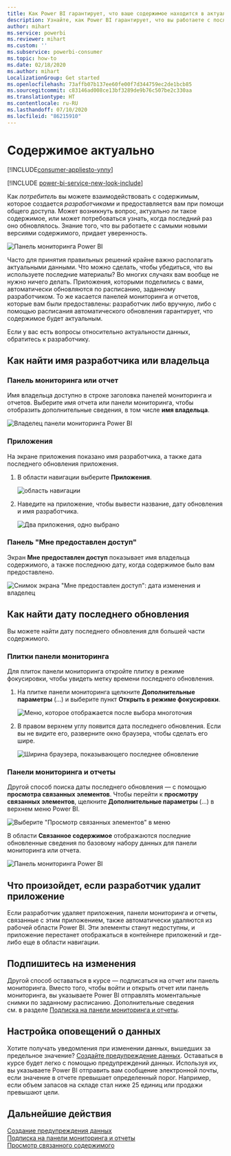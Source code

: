 ```yaml
---
title: Как Power BI гарантирует, что ваше содержимое находится в актуальном состоянии
description: Узнайте, как Power BI гарантирует, что вы работаете с последней версией данных, отчетов, панели мониторинга и приложения.
author: mihart
ms.service: powerbi
ms.reviewer: mihart
ms.custom: ''
ms.subservice: powerbi-consumer
ms.topic: how-to
ms.date: 02/18/2020
ms.author: mihart
LocalizationGroup: Get started
ms.openlocfilehash: 73affb07b137ee60fe00f7d344759ec2de1bcb85
ms.sourcegitcommit: c83146ad008ce13bf3289de9b76c507be2c330aa
ms.translationtype: HT
ms.contentlocale: ru-RU
ms.lasthandoff: 07/10/2020
ms.locfileid: "86215910"
---
```

# <a name="your-content-is-up-to-date"></a>Содержимое актуально

[!INCLUDE[consumer-appliesto-ynny](../includes/consumer-appliesto-ynny.md)]

[!INCLUDE [power-bi-service-new-look-include](../includes/power-bi-service-new-look-include.md)]

Как *потребитель* вы можете взаимодействовать с содержимым, которое создается *разработчиками* и предоставляется вам при помощи общего доступа. Может возникнуть вопрос, актуально ли такое содержимое, или может потребоваться узнать, когда последний раз оно обновлялось. Знание того, что вы работаете с самыми новыми версиями содержимого, придает уверенность.  
 
![Панель мониторинга Power BI](media/end-user-fresh/power-bi-dashboards.png)


Часто для принятия правильных решений крайне важно располагать актуальными данными. Что можно сделать, чтобы убедиться, что вы используете последние материалы? Во многих случаях вам вообще не нужно ничего делать. Приложения, которыми поделились с вами, автоматически обновляются по расписанию, заданному разработчиком. То же касается панелей мониторинга и отчетов, которые вам были предоставлены: разработчик либо вручную, либо с помощью расписания автоматического обновления гарантирует, что содержимое будет актуальным.  

Если у вас есть вопросы относительно актуальности данных, обратитесь к разработчику.

## <a name="how-to-locate-the-name-of-the-designer-or-owner"></a>Как найти имя разработчика или владельца

### <a name="dashboard-or-report"></a>Панель мониторинга или отчет

Имя владельца доступно в строке заголовка панелей мониторинга и отчетов. Выберите имя отчета или панели мониторинга, чтобы отобразить дополнительные сведения, в том числе **имя владельца**.

![Владелец панели мониторинга Power BI](media/end-user-fresh/power-bi-owner.png)


### <a name="apps"></a>Приложения

На экране приложения показано имя разработчика, а также дата последнего обновления приложения.  

1. В области навигации выберите **Приложения**.

    ![область навигации](media/end-user-fresh/power-bi-nav-app.png)



2. Наведите на приложение, чтобы вывести название, дату обновления и имя разработчика. 

    ![Два приложения, одно выбрано](media/end-user-fresh/power-bi-app.png)


### <a name="shared-with-me"></a>Панель "Мне предоставлен доступ"
Экран **Мне предоставлен доступ** показывает имя владельца содержимого, а также последнюю дату, когда содержимое было вам предоставлено.

![Снимок экрана "Мне предоставлен доступ": дата изменения и владелец](media/end-user-fresh/power-bi-share.png) 


## <a name="how-to-look-up-the-last-refresh-date"></a>Как найти дату последнего обновления
Вы можете найти дату последнего обновления для большей части содержимого. 

### <a name="dashboard-tiles"></a>Плитки панели мониторинга
Для плиток панели мониторинга откройте плитку в режиме фокусировки, чтобы увидеть метку времени последнего обновления.

1. На плитке панели мониторинга щелкните **Дополнительные параметры** (…) и выберите пункт **Открыть в режиме фокусировки**.

    ![Меню, которое отображается после выбора многоточия](media/end-user-fresh/power-bi-focus-mode.png)

2. В правом верхнем углу появится дата последнего обновления. Если вы не видите его, разверните окно браузера, чтобы сделать его шире. 

    ![Ширина браузера, показывающего последнее обновление](media/end-user-fresh/power-bi-last-refresh2.png)

### <a name="dashboards-and-reports"></a>Панели мониторинга и отчеты
Другой способ поиска даты последнего обновления — с помощью **просмотра связанных элементов**.  Чтобы перейти к **просмотру связанных элементов**, щелкните **Дополнительные параметры** (...) в верхнем меню Power BI.

![Выберите "Просмотр связанных элементов" в меню](media/end-user-fresh/power-bi-view-related-dropdown.png)

В области **Связанное содержимое** отображаются последние обновленные сведения по базовому набору данных для панели мониторинга или отчета.

![Панель мониторинга Power BI](media/end-user-fresh/power-bi-refresh.png)

## <a name="what-happens-if-an-app-is-deleted-by-the-designer"></a>Что произойдет, если разработчик удалит приложение

Если разработчик удаляет приложения, панели мониторинга и отчеты, связанные с этим приложением, также автоматически удаляются из рабочей области Power BI. Эти элементы станут недоступны, и приложение перестанет отображаться в контейнере приложений и где-либо еще в области навигации.


## <a name="subscribe-to-see-changes"></a>Подпишитесь на изменения
Другой способ оставаться в курсе — подписаться на отчет или панель мониторинга. Вместо того, чтобы войти и открыть отчет или панель мониторинга, вы указываете Power BI отправлять моментальные снимки по заданному расписанию.  Дополнительные сведения см. в разделе [Подписка на панели мониторинга и отчеты](end-user-subscribe.md).

## <a name="set-data-alerts"></a>Настройка оповещений о данных
Хотите получать уведомления при изменении данных, вышедших за предельное значение? [Создайте предупреждение данных](end-user-alerts.md).  Оставаться в курсе будет легко с помощью предупреждений данных. Используя их, вы указываете Power BI отправить вам сообщение электронной почты, если значение в отчете превышает определенный порог.  Например, если объем запасов на складе стал ниже 25 единиц или продажи превышают цели.  

## <a name="next-steps"></a>Дальнейшие действия
[Создание предупреждения данных](end-user-alerts.md)    
[Подписка на панели мониторинга и отчеты](end-user-subscribe.md)    
[Просмотр связанного содержимого](end-user-related.md)    
